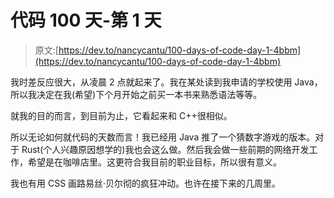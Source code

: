 # 代码 100 天-第 1 天

> 原文:[https://dev.to/nancycantu/100-days-of-code-day-1-4bbm](https://dev.to/nancycantu/100-days-of-code-day-1-4bbm)

我时差反应很大，从凌晨 2 点就起来了。我在某处读到我申请的学校使用 Java，所以我决定在我(希望)下个月开始之前买一本书来熟悉语法等等。

就我的目的而言，到目前为止，它看起来和 C++很相似。

所以无论如何就代码的天数而言！我已经用 Java 推了一个猜数字游戏的版本。对于 Rust(个人兴趣原因想学的)我也会这么做。然后我会做一些前期的网络开发工作，希望是在咖啡店里。这更符合我目前的职业目标，所以很有意义。

我也有用 CSS 画路易丝·贝尔彻的疯狂冲动。也许在接下来的几周里。
